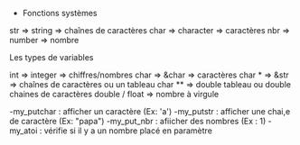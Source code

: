 * Fonctions systèmes

str => string => chaînes de caractères
char => character => caractères
nbr => number => nombre

Les types de variables

int => integer => chiffres/nombres
char => &char => caractères
char * => &str => chaînes de caractères ou un tableau
char ** => double tableau ou double chaines de caractères
double / float => nombre à virgule

-my_putchar : afficher un caractère (Ex: 'a')
-my_putstr : afficher une chai,e de caractère (Ex: "papa")
-my_put_nbr : afiicher des nombres (Ex : 1)
-my_atoi : vérifie si il y a un nombre placé en paramètre
